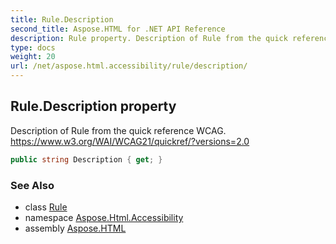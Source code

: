 ```yaml
---
title: Rule.Description
second_title: Aspose.HTML for .NET API Reference
description: Rule property. Description of Rule from the quick reference WCAG. https//www.w3.org/WAI/WCAG21/quickref/versions2.0
type: docs
weight: 20
url: /net/aspose.html.accessibility/rule/description/
---
```

## Rule.Description property

Description of Rule from the quick reference WCAG. https://www.w3.org/WAI/WCAG21/quickref/?versions=2.0

```csharp
public string Description { get; }
```

### See Also

* class [Rule](../)
* namespace [Aspose.Html.Accessibility](../../../aspose.html.accessibility/)
* assembly [Aspose.HTML](../../../)
